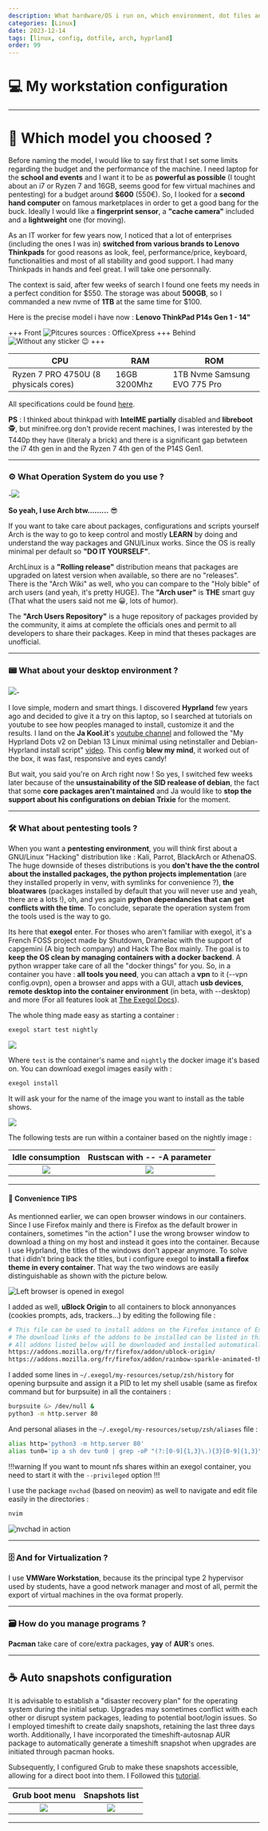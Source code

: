 ```yaml
---
description: What hardware/OS i run on, which environment, dot files and workflow tips.
categories: [Linux]
date: 2023-12-14
tags: [linux, config, dotfile, arch, hyprland]
order: 99
---
```


# 💻 My workstation configuration

---

# 🔬 Which model you choosed ?

Before naming the model, I would like to say first that I set some limits regarding the budget and the performance of the machine. I need laptop for the **school and events** and I want it to be as **powerful as possible** (I tought about an i7 or Ryzen 7 and 16GB, seems good for few virtual machines and pentesting) for a budget around **$600** (550€). So, I looked for a **second hand computer** on famous marketplaces in order to get a good bang for the buck. Ideally I would like a **fingerprint sensor**, a **"cache camera"** included and a **lightweight** one (for moving).

As an IT worker for few years now, I noticed that a lot of enterprises (including the ones I was in) **switched from various brands to Lenovo Thinkpads** for good reasons as look, feel, performance/price, keyboard, functionalities and most of all stability and good support. I had many Thinkpads in hands and feel great. I will take one personnally.

The context is said, after few weeks of search I found one feets my needs in a perfect condition for $550. The storage was about **500GB**, so I commanded a new nvme of **1TB** at the same time for $100.

Here is the precise model i have now : **Lenovo ThinkPad P14s Gen 1 - 14"**

+++ Front
![Pitcures sources : OfficeXpress](Linux/images/my-configuration/laptop.webp)
+++ Behind
![Without any sticker 😉](Linux/images/my-configuration/laptopb.webp)
+++

CPU | RAM | ROM
--- | --- | ---
Ryzen 7 PRO 4750U (8 physicals cores) | 16GB 3200Mhz | 1TB Nvme Samsung EVO 775 Pro

All specifications could be found [here](https://www.officexpress.fr/10145925-20y1000qfr-lenovo-thinkpad-p14s-gen-20y1-amd-ryzen-pro-4750u-jusqu-ghz-win-pro-bits-radeon-graphics-ram-256-ssd-tcg-opal-encryption-ips-1920-1080-full-noir-clavier-fran-ais-3540260184357).

**PS** : I thinked about thinkpad with **IntelME** __partially__ disabled and **libreboot** 🕵️, but minifree.org don't provide recent machines, I was interested by the T440p they have (literaly a brick) and there is a significant gap betwteen the i7 4th gen in and the Ryzen 7 4th gen of the P14S Gen1.

---

### ⚙️ What Operation System do you use ?

-![](Linux/images/my-configuration/iusearchbtw.webp)

**So yeah, I use Arch btw.........** 😎

If you want to take care about packages, configurations and scripts yourself Arch is the way to go to keep control and mostly **LEARN** by doing and understand the way packages and GNU/Linux works. Since the OS is really minimal per default so **"DO IT YOURSELF"**.

ArchLinux is a **"Rolling release"** distribution means that packages are upgraded on latest version when available, so there are no "releases". There is the "Arch Wiki" as well, who you can compare to the "Holy bible" of arch users (and yeah, it's pretty HUGE). The **"Arch user"** is **THE** smart guy (That what the users said not me 😀, lots of humor).

The **"Arch Users Repository"** is a huge repository of packages provided by the community, it aims at complete the officials ones and permit to all developers to share their packages. Keep in mind that theses packages are unofficial.

---

### 📟 What about your desktop environment ?

![](Linux/images/my-configuration/desktop.webp)-

I love simple, modern and smart things. I discovered **Hyprland** few years ago and decided to give it a try on this laptop, so I searched at tutorials on youtube to see how peoples managed to install, customize it and the results. I land on the **Ja Kool.it**'s [youtube channel](https://www.youtube.com/@Ja.KooLit) and followed the "My Hyprland Dots v2 on Debian 13 Linux minimal using netinstaller and Debian-Hyprland install script" [video](https://www.youtube.com/watch?v=Qc4VP9JFh2Y). This config **blew my mind**, it worked out of the box, it was fast, responsive and eyes candy!

But wait, you said you're on Arch right now ! So yes, I switched few weeks later because of the **unsustainability of the SID realease of debian**, the fact that some **core packages aren't maintained** and Ja would like to **stop the support about his configurations on debian Trixie** for the moment.

---

### 🛠️ What about pentesting tools ?

When you want a **pentesting environment**, you will think first about a GNU/Linux "Hacking" distribution like : Kali, Parrot, BlackArch or AthenaOS. The huge downside of theses distributions is you **don't have the the control about the installed packages, the python projects implementation** (are they installed properly in venv, with symlinks for convenience ?), **the bloatwares** (packages installed by default that you will never use and yeah, there are a lots !), oh, and yes again **python dependancies that can get conflicts with the time**. To conclude, separate the operation system from the tools used is the way to go.  

Its here that **exegol** enter. For thoses who aren't familiar with exegol, it's a French FOSS project made by Shutdown, Dramelac with the support of capgemini (A big tech company) and Hack The Box mainly. The goal is to **keep the OS clean by managing containers with a docker backend**. A python wrapper take care of all the "docker things" for you. So, in a container you have : **all tools you need**, you can attach a **vpn** to it (--vpn config.ovpn), open a browser and apps with a GUI, attach **usb devices**, **remote desktop into the container environment** (in beta, with --desktop) and more (For all features look at [The Exegol Docs](https://exegol.readthedocs.io/en/latest/)).

The whole thing made easy as starting a container :

```sh
exegol start test nightly
```

![](Linux/images/my-configuration/exegolstart.webp)

Where `test` is the container's name and `nightly` the docker image it's based on. You can download exegol images easily with :

```sh
exegol install
```

It will ask your for the name of the image you want to install as the table shows.

![](Linux/images/my-configuration/exegolinstall.webp)

The following tests are run within a container based on the nightly image :

Idle consumption | Rustscan with -- -A parameter
:---: | :---:
![](Linux/images/my-configuration/dockerstatsidle.webp) | ![](Linux/images/my-configuration/dockerstatsrustscan.webp)

---

#### 🔧 Convenience TIPS

As mentionned earlier, we can open browser windows in our containers. Since I use Firefox mainly and there is Firefox as the default brower in containers, sometimes "in the action" I use the wrong browser window to download a thing on my host and instead it goes into the container. Because I use Hyprland, the titles of the windows don't appear anymore. To solve that i didn't bring back the titles, but i configure exegol to **install a firefox theme in every container**. That way the two windows are easily distinguishable as shown with the picture below.

![Left browser is opened in exegol](Linux/images/my-configuration/browsers.webp)

I added as well, **uBlock Origin** to all containers to block annonyances (cookies prompts, ads, trackers...) by editing the following file :

```sh vim ~/.exegol/my-resources/setup/firefox/addons.txt
# This file can be used to install addons on the Firefox instance of Exegol.
# The download links of the addons to be installed can be listed in this file (ie: https://addons.mozilla.org/fr/firefox/addon/foxyproxy-standard/).
# All addons listed below will be downloaded and installed automatically when creating a new Exegol container.
https://addons.mozilla.org/fr/firefox/addon/ublock-origin/
https://addons.mozilla.org/fr/firefox/addon/rainbow-sparkle-animated-theme/
```

I added some lines in `~/.exegol/my-resources/setup/zsh/history` for opening burpsuite and assign it a PID to let my shell usable (same as firefox command but for burpsuite) in all the containers :

```sh vim ~/.exegol/my-resources/setup/zsh/history
burpsuite &> /dev/null &
python3 -m http.server 80
```

And personal aliases in the `~/.exegol/my-resources/setup/zsh/aliases` file :

```sh vim ~/.exegol/my-resources/setup/zsh/aliases
alias http='python3 -m http.server 80'
alias tun0='ip a sh dev tun0 | grep -oP "(?:[0-9]{1,3}\.){3}[0-9]{1,3}" | tr -d "\n" | xclip -sel c; tun0ip=$(xsel -ob); echo "\033[1;32m[+]\033[0m Successfully copied \033[1;32m$tun0ip\033[0m (tun0) to clipboard !"'
```

!!!warning
If you want to mount nfs shares within an exegol container, you need to start it with the `--privileged` option
!!!

I use the package `nvchad` (based on neovim) as well to navigate and edit file easily in the directories :

```sh $
nvim
```

![nvchad in action](Linux/images/my-configuration/nvchad.webp)

---

### 🗄️ And for Virtualization ?

I use **VMWare Workstation**, because its the principal type 2 hypervisor used by students, have a good network manager and most of all, permit the export of virtual machines in the ova format properly. 

---

### 🗃️ How do you manage programs ?

**Pacman** take care of core/extra packages, **yay** of **AUR**'s ones.

---

## ☕ Auto snapshots configuration

It is advisable to establish a "disaster recovery plan" for the operating system during the initial setup. Upgrades may sometimes conflict with each other or disrupt system packages, leading to potential boot/login issues. So I employed timeshift to create daily snapshots, retaining the last three days worth. Additionally, I have incorporated the timeshift-autosnap AUR package to automatically generate a timeshift snapshot when upgrades are initiated through pacman hooks.  

Subsequently, I configured Grub to make these snapshots accessible, allowing for a direct boot into them. I Followed this [tutorial](https://discovery.endeavouros.com/encrypted-installation/btrfs-with-timeshift-snapshots-on-the-grub-menu/2022/02/).

Grub boot menu | Snapshots list
:---: | :---:
![](Linux/images/my-configuration/menu.webp) | ![](Linux/images/my-configuration/snapshot.webp)

---